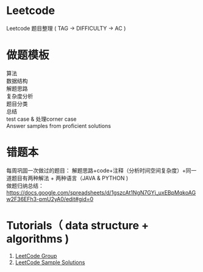 # Leetcode
Leetcode 题目整理 ( TAG -> DIFFICULTY -> AC ) 

# 做题模板
算法   
数据结构    
解题思路    
复杂度分析    
题目分类    
总结    
test case & 处理corner case     
Answer samples from proficient solutions     

# 错题本
每周巩固一次做过的题目： 解题思路+code+注释（分析时间空间复杂度）+同一道题目有两种解法 + 两种语言（JAVA & PYTHON )   
做题归纳总结：  https://docs.google.com/spreadsheets/d/1gszcAt1NgN7GYj_uxEBpMqkoAGw2F36EFh3-pmU2yA0/edit#gid=0      


# Tutorials（ data structure + algorithms )
1. [LeetCode Group](https://docs.google.com/spreadsheets/d/1I_fyfIoWEXtHJD32BmVXxj_tishqU7Rd8GqUpRgxhks/edit#gid=0)
2. [LeetCode Sample Solutions](https://drive.google.com/drive/u/1/folders/1Ma_eh0Y6jalhbieUlX5A5nIQyIiFc59G)
